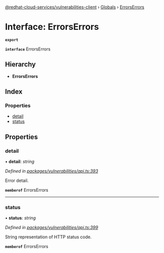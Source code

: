[@redhat-cloud-services/vulnerabilities-client](../README.md) › [Globals](../globals.md) › [ErrorsErrors](errorserrors.md)

# Interface: ErrorsErrors

**`export`** 

**`interface`** ErrorsErrors

## Hierarchy

* **ErrorsErrors**

## Index

### Properties

* [detail](errorserrors.md#detail)
* [status](errorserrors.md#status)

## Properties

###  detail

• **detail**: *string*

*Defined in [packages/vulnerabilities/api.ts:393](https://github.com/RedHatInsights/javascript-clients/blob/master/packages/vulnerabilities/api.ts#L393)*

Error detail.

**`memberof`** ErrorsErrors

___

###  status

• **status**: *string*

*Defined in [packages/vulnerabilities/api.ts:399](https://github.com/RedHatInsights/javascript-clients/blob/master/packages/vulnerabilities/api.ts#L399)*

String representation of HTTP status code.

**`memberof`** ErrorsErrors
